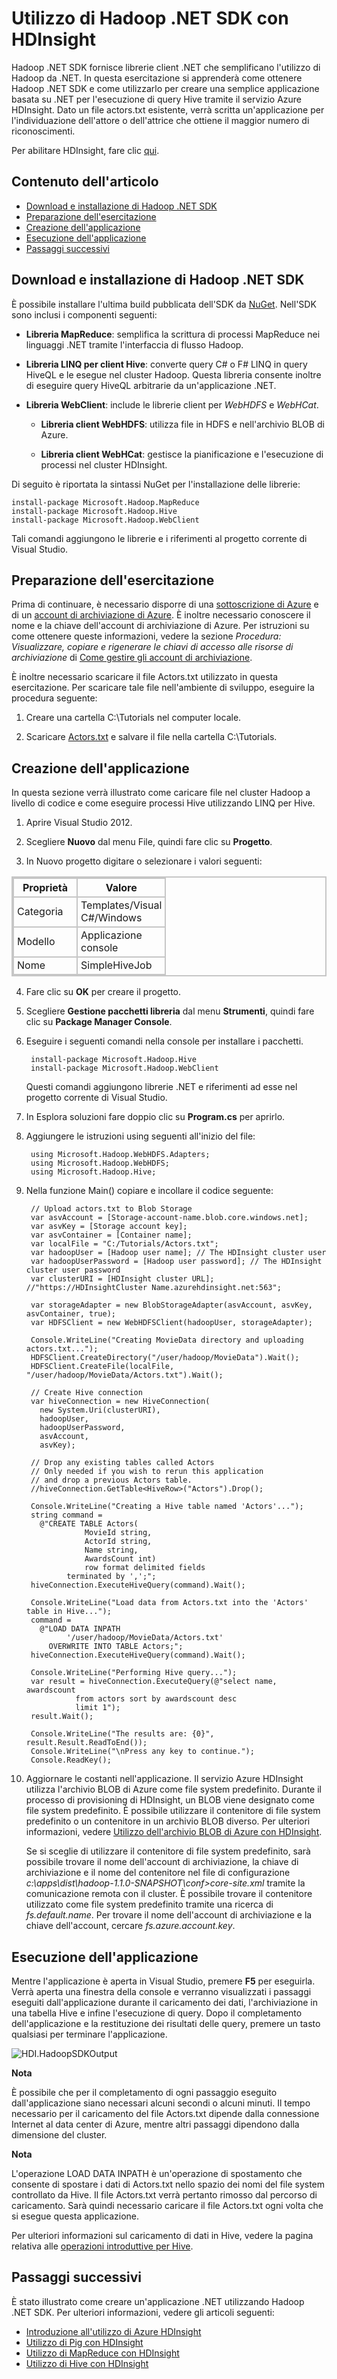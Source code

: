 <properties linkid="manage-services-hdinsight-howto-sdk" urlDisplayName="HDInsight SDK" pageTitle="How to use the HDInsight .NET libraries | Azure" metaKeywords="" description="Learn how to get the HDInsight NuGet packages and use them from your .NET application." metaCanonical="" services="hdinsight" documentationCenter="" title="Use the Hadoop .NET SDK with HDInsight" authors="bradsev" solutions="" manager="paulettm" editor="cgronlun" />

Utilizzo di Hadoop .NET SDK con HDInsight
=========================================

Hadoop .NET SDK fornisce librerie client .NET che semplificano l'utilizzo di Hadoop da .NET. In questa esercitazione si apprenderà come ottenere Hadoop .NET SDK e come utilizzarlo per creare una semplice applicazione basata su .NET per l'esecuzione di query Hive tramite il servizio Azure HDInsight. Dato un file actors.txt esistente, verrà scritta un'applicazione per l'individuazione dell'attore o dell'attrice che ottiene il maggior numero di riconoscimenti.

Per abilitare HDInsight, fare clic [qui](https://account.windowsazure.com/PreviewFeatures).

Contenuto dell'articolo
-----------------------

-   [Download e installazione di Hadoop .NET SDK](#install)
-   [Preparazione dell'esercitazione](#prepare)
-   [Creazione dell'applicazione](#create)
-   [Esecuzione dell'applicazione](#run)
-   [Passaggi successivi](#nextsteps)

Download e installazione di Hadoop .NET SDK
-------------------------------------------

È possibile installare l'ultima build pubblicata dell'SDK da [NuGet](http://nuget.codeplex.com/wikipage?title=Getting%20Started). Nell'SDK sono inclusi i componenti seguenti:

-   **Libreria MapReduce**: semplifica la scrittura di processi MapReduce nei linguaggi .NET tramite l'interfaccia di flusso Hadoop.

-   **Libreria LINQ per client Hive**: converte query C\# o F\# LINQ in query HiveQL e le esegue nel cluster Hadoop. Questa libreria consente inoltre di eseguire query HiveQL arbitrarie da un'applicazione .NET.

-   **Libreria WebClient**: include le librerie client per *WebHDFS* e *WebHCat*.

    -   **Libreria client WebHDFS**: utilizza file in HDFS e nell'archivio BLOB di Azure.

    -   **Libreria client WebHCat**: gestisce la pianificazione e l'esecuzione di processi nel cluster HDInsight.

Di seguito è riportata la sintassi NuGet per l'installazione delle librerie:

    install-package Microsoft.Hadoop.MapReduce
    install-package Microsoft.Hadoop.Hive 
    install-package Microsoft.Hadoop.WebClient 

Tali comandi aggiungono le librerie e i riferimenti al progetto corrente di Visual Studio.

Preparazione dell'esercitazione
-------------------------------

Prima di continuare, è necessario disporre di una [sottoscrizione di Azure](http://www.windowsazure.com/it-it/pricing/free-trial/) e di un [account di archiviazione di Azure](http://www.windowsazure.com/it-it/manage/services/storage/how-to-create-a-storage-account/). È inoltre necessario conoscere il nome e la chiave dell'account di archiviazione di Azure. Per istruzioni su come ottenere queste informazioni, vedere la sezione *Procedura: Visualizzare, copiare e rigenerare le chiavi di accesso alle risorse di archiviazione* di [Come gestire gli account di archiviazione](/it-it/manage/services/storage/how-to-manage-a-storage-account/).

È inoltre necessario scaricare il file Actors.txt utilizzato in questa esercitazione. Per scaricare tale file nell'ambiente di sviluppo, eseguire la procedura seguente:

1.  Creare una cartella C:\\Tutorials nel computer locale.

2.  Scaricare [Actors.txt](http://www.microsoft.com/it-it/download/details.aspx?id=37003) e salvare il file nella cartella C:\\Tutorials.

Creazione dell'applicazione
---------------------------

In questa sezione verrà illustrato come caricare file nel cluster Hadoop a livello di codice e come eseguire processi Hive utilizzando LINQ per Hive.

1.  Aprire Visual Studio 2012.

2.  Scegliere **Nuovo** dal menu File, quindi fare clic su **Progetto**.

3.  In Nuovo progetto digitare o selezionare i valori seguenti:

 <table data-morhtml="true" style="border-color: #c6c6c6; border-width: 2px; border-style: solid; border-collapse: collapse;">
 <tr data-morhtml="true">
 <th data-morhtml="true" style="border-color: #c6c6c6; border-width: 2px; border-style: solid; border-collapse: collapse; width:90px; padding-left:5px; padding-right:5px;">Propriet&agrave;</th>
 <th data-morhtml="true" style="border-color: #c6c6c6; border-width: 2px; border-style: solid; border-collapse: collapse; width:90px; padding-left:5px; padding-right:5px;">Valore</th></tr>
 <tr data-morhtml="true">
 <td data-morhtml="true" style="border-color: #c6c6c6; border-width: 2px; border-style: solid; border-collapse: collapse; padding-left:5px;">Categoria</td>
 <td data-morhtml="true" style="border-color: #c6c6c6; border-width: 2px; border-style: solid; border-collapse: collapse; padding-left:5px; padding-right:5px;">Templates/Visual C#/Windows</td></tr>
 <tr data-morhtml="true">
 <td data-morhtml="true" style="border-color: #c6c6c6; border-width: 2px; border-style: solid; border-collapse: collapse; padding-left:5px;">Modello</td>
 <td data-morhtml="true" style="border-color: #c6c6c6; border-width: 2px; border-style: solid; border-collapse: collapse; padding-left:5px;">Applicazione console</td></tr>
 <tr data-morhtml="true">
 <td data-morhtml="true" style="border-color: #c6c6c6; border-width: 2px; border-style: solid; border-collapse: collapse; padding-left:5px;">Nome</td>
 <td data-morhtml="true" style="border-color: #c6c6c6; border-width: 2px; border-style: solid; border-collapse: collapse; padding-left:5px;">SimpleHiveJob</td></tr>
 </table>

4.  Fare clic su **OK** per creare il progetto.

5.  Scegliere **Gestione pacchetti libreria** dal menu **Strumenti**, quindi fare clic su **Package Manager Console**.

6.  Eseguire i seguenti comandi nella console per installare i pacchetti.

         install-package Microsoft.Hadoop.Hive 
         install-package Microsoft.Hadoop.WebClient 

    Questi comandi aggiungono librerie .NET e riferimenti ad esse nel progetto corrente di Visual Studio.

7.  In Esplora soluzioni fare doppio clic su **Program.cs** per aprirlo.

8.  Aggiungere le istruzioni using seguenti all'inizio del file:

         using Microsoft.Hadoop.WebHDFS.Adapters;
         using Microsoft.Hadoop.WebHDFS;
         using Microsoft.Hadoop.Hive;

9.  Nella funzione Main() copiare e incollare il codice seguente:

         // Upload actors.txt to Blob Storage
         var asvAccount = [Storage-account-name.blob.core.windows.net];
         var asvKey = [Storage account key];
         var asvContainer = [Container name];
         var localFile = "C:/Tutorials/Actors.txt";
         var hadoopUser = [Hadoop user name]; // The HDInsight cluster user
         var hadoopUserPassword = [Hadoop user password]; // The HDInsight cluster user password
         var clusterURI = [HDInsight cluster URL]; //"https://HDInsightCluster Name.azurehdinsight.net:563";
            
         var storageAdapter = new BlobStorageAdapter(asvAccount, asvKey, asvContainer, true);
         var HDFSClient = new WebHDFSClient(hadoopUser, storageAdapter);
            
         Console.WriteLine("Creating MovieData directory and uploading actors.txt...");
         HDFSClient.CreateDirectory("/user/hadoop/MovieData").Wait();
         HDFSClient.CreateFile(localFile, "/user/hadoop/MovieData/Actors.txt").Wait();
            
         // Create Hive connection
         var hiveConnection = new HiveConnection(
           new System.Uri(clusterURI),
           hadoopUser, 
           hadoopUserPassword,
           asvAccount, 
           asvKey);
            
         // Drop any existing tables called Actors
         // Only needed if you wish to rerun this application
         // and drop a previous Actors table.
         //hiveConnection.GetTable<HiveRow>("Actors").Drop();

         Console.WriteLine("Creating a Hive table named 'Actors'...");
         string command =
           @"CREATE TABLE Actors(
                     MovieId string, 
                     ActorId string,
                     Name string, 
                     AwardsCount int) 
                     row format delimited fields 
                 terminated by ',';";
         hiveConnection.ExecuteHiveQuery(command).Wait();
            
         Console.WriteLine("Load data from Actors.txt into the 'Actors' table in Hive...");
         command =
           @"LOAD DATA INPATH 
                 '/user/hadoop/MovieData/Actors.txt'
             OVERWRITE INTO TABLE Actors;";
         hiveConnection.ExecuteHiveQuery(command).Wait();
            
         Console.WriteLine("Performing Hive query...");
         var result = hiveConnection.ExecuteQuery(@"select name, awardscount
                   from actors sort by awardscount desc
                   limit 1");
         result.Wait();

         Console.WriteLine("The results are: {0}", result.Result.ReadToEnd());
         Console.WriteLine("\nPress any key to continue.");
         Console.ReadKey();

10. Aggiornare le costanti nell'applicazione. Il servizio Azure HDInsight utilizza l'archivio BLOB di Azure come file system predefinito. Durante il processo di provisioning di HDInsight, un BLOB viene designato come file system predefinito. È possibile utilizzare il contenitore di file system predefinito o un contenitore in un archivio BLOB diverso. Per ulteriori informazioni, vedere [Utilizzo dell'archivio BLOB di Azure con HDInsight](/it-it/manage/services/hdinsight/howto-blob-store/).

    Se si sceglie di utilizzare il contenitore di file system predefinito, sarà possibile trovare il nome dell'account di archiviazione, la chiave di archiviazione e il nome del contenitore nel file di configurazione *c:\\apps\\dist\\hadoop-1.1.0-SNAPSHOT\\conf\>core-site.xml* tramite la comunicazione remota con il cluster. È possibile trovare il contenitore utilizzato come file system predefinito tramite una ricerca di *fs.default.name*. Per trovare il nome dell'account di archiviazione e la chiave dell'account, cercare *fs.azure.account.key*.

Esecuzione dell'applicazione
----------------------------

Mentre l'applicazione è aperta in Visual Studio, premere **F5** per eseguirla. Verrà aperta una finestra della console e verranno visualizzati i passaggi eseguiti dall'applicazione durante il caricamento dei dati, l'archiviazione in una tabella Hive e infine l'esecuzione di query. Dopo il completamento dell'applicazione e la restituzione dei risultati delle query, premere un tasto qualsiasi per terminare l'applicazione.

![HDI.HadoopSDKOutput](./media/hdinsight-use-hadoop-dotnet-sdk/HDI.HadoopSDKOutput.PNG "Applicazione console")

**Nota**

È possibile che per il completamento di ogni passaggio eseguito dall'applicazione siano necessari alcuni secondi o alcuni minuti. Il tempo necessario per il caricamento del file Actors.txt dipende dalla connessione Internet al data center di Azure, mentre altri passaggi dipendono dalla dimensione del cluster.

**Nota**

L'operazione LOAD DATA INPATH è un'operazione di spostamento che consente di spostare i dati di Actors.txt nello spazio dei nomi del file system controllato da Hive. Il file Actors.txt verrà pertanto rimosso dal percorso di caricamento. Sarà quindi necessario caricare il file Actors.txt ogni volta che si esegue questa applicazione.

Per ulteriori informazioni sul caricamento di dati in Hive, vedere la pagina relativa alle [operazioni introduttive per Hive](https://cwiki.apache.org/confluence/display/Hive/GettingStarted#GettingStarted-DMLOperations).

Passaggi successivi
-------------------

È stato illustrato come creare un'applicazione .NET utilizzando Hadoop .NET SDK. Per ulteriori informazioni, vedere gli articoli seguenti:

-   [Introduzione all'utilizzo di Azure HDInsight](/it-it/manage/services/hdinsight/get-started-hdinsight/)
-   [Utilizzo di Pig con HDInsight](/it-it/manage/services/hdinsight/using-pig-with-hdinsight/)
-   [Utilizzo di MapReduce con HDInsight](/it-it/manage/services/hdinsight/using-mapreduce-with-hdinsight/)
-   [Utilizzo di Hive con HDInsight](/it-it/manage/services/hdinsight/using-hive-with-hdinsight/)

